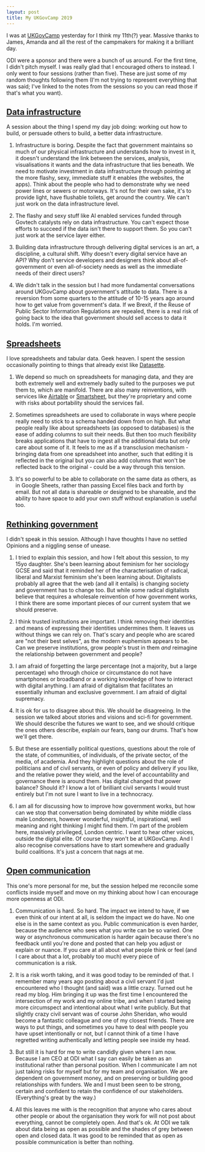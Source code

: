 ```yaml
---
layout: post
title: My UKGovCamp 2019
---
```


I was at [UKGovCamp](https://www.ukgovcamp.com/) yesterday for I think my 11th(?) year. Massive thanks to James, Amanda and all the rest of the campmakers for making it a brilliant day.

ODI were a sponsor and there were a bunch of us around. For the first time, I didn't pitch myself. I was really glad that I encouraged others to instead. I only went to four sessions (rather than five). These are just some of my random thoughts following them (I'm not trying to represent everything that was said; I've linked to the notes from the sessions so you can read those if that's what you want).

## [Data infrastructure](https://docs.google.com/document/d/1xNk0OPtNYC1h-E1mp3W0tS7mcAI-NO1q3rgk29-DdZw/edit)

A session about the thing I spend my day job doing: working out how to build, or persuade others to build, a better data infrastructure.

  1. Infrastructure is boring. Despite the fact that government maintains so much of our physical infrastructure and understands how to invest in it, it doesn't understand the link between the services, analysis, visualisations it wants and the data infrastructure that lies beneath. We need to motivate investment in data infrastructure through pointing at the more flashy, sexy, immediate stuff it enables (the websites, the apps). Think about the people who had to demonstrate why we need power lines or sewers or motorways. It's not for their own sake, it's to provide light, have flushable toilets, get around the country. We can't just work on the data infrastructure level.

  2. The flashy and sexy stuff like AI enabled services funded through Govtech catalysts rely on data infrastructure. You can't expect those efforts to succeed if the data isn't there to support them. So you can't just work at the service layer either.

  3. Building data infrastructure through delivering digital services is an art, a discipline, a cultural shift. Why doesn't every digital service have an API? Why don't service developers and designers think about all-of-government or even all-of-society needs as well as the immediate needs of their direct users?

  4. We didn't talk in the session but I had more fundamental conversations around UKGovCamp about government's attitude to data. There is a reversion from some quarters to the attitude of 10-15 years ago around how to get value from government's data. If we Brexit, if the Reuse of Public Sector Information Regulations are repealed, there is a real risk of going back to the idea that government should sell access to data it holds. I'm worried.

## [Spreadsheets](https://docs.google.com/document/d/14_lvEkbcHiijekLtmaz0pl8hoTG__OT3fzXc9TAsPQQ/edit)

I love spreadsheets and tabular data. Geek heaven. I spent the session occasionally pointing to things that already exist like [Datasette](https://datasette.readthedocs.io/en/stable/).

  1. We depend so much on spreadsheets for managing data, and they are both extremely well and extremely badly suited to the purposes we put them to, which are manifold. There are also many reinventions, with services like [Airtable](https://airtable.com/) or [Smartsheet](https://www.smartsheet.com/), but they're proprietary and come with risks about portability should the services fail.

  2. Sometimes spreadsheets are used to collaborate in ways where people really need to stick to a schema handed down from on high. But what people really like about spreadsheets (as opposed to databases) is the ease of adding columns to suit their needs. But then too much flexibility breaks applications that have to ingest all the additional data but only care about some of it. It feels to me as if a transclusion mechanism - bringing data from one spreadsheet into another, such that editing it is reflected in the original but you can also add columns that won't be reflected back to the original - could be a way through this tension.

  3. It's so powerful to be able to collaborate on the same data as others, as in Google Sheets, rather than passing Excel files back and forth by email. But not all data is shareable or designed to be shareable, and the ability to have space to add your own stuff without explanation is useful too.

## [Rethinking government](https://docs.google.com/document/d/165QSUuQar5d42bWnaD3btjXX50wDY5HHzJcYqv7n0Ws/edit)

I didn't speak in this session. Although I have thoughts I have no settled Opinions and a niggling sense of unease.

  1. I tried to explain this session, and how I felt about this session, to my 15yo daughter. She's been learning about feminism for her sociology GCSE and said that it reminded her of the characterisation of radical, liberal and Marxist feminism she's been learning about. Digitalists probably all agree that the web (and all it entails) is changing society and government has to change too.  But while some radical digitalists believe that requires a wholesale reinvention of how government works, I think there are some important pieces of our current system that we should preserve.

  2. I think trusted institutions are important. I think removing their identities and means of expressing their identities undermines them. It leaves us without things we can rely on. That's scary and people who are scared are "not their best selves", as the modern euphemism appears to be. Can we preserve institutions, grow people's trust in them *and* reimagine the relationship between government and people?

  3. I am afraid of forgetting the large percentage (not a majority, but a large percentage) who through choice or circumstance do not have smartphones or broadband or a working knowledge of how to interact with digital anything. I am afraid of digitalism that facilitates an essentially inhuman and exclusive government. I am afraid of digital supremacy.

  2. It is ok for us to disagree about this. We should be disagreeing. In the session we talked about stories and visions and sci-fi for government. We should describe the futures we want to see, and we should critique the ones others describe, explain our fears, bang our drums. That's how we'll get there.

  3. But these are essentially political questions, questions about the role of the state, of communities, of individuals, of the private sector, of the media, of academia. And they highlight questions about the role of politicians and of civil servants, or even of policy and delivery if you like, and the relative power they wield, and the level of accountability and governance there is around them. Has digital changed that power balance? Should it? I know a lot of brilliant civil servants I would trust entirely but I'm not sure I want to live in a technocracy.

  4. I am all for discussing how to improve how government works, but how can we stop that conversation being dominated by white middle class male Londoners, however wonderful, insightful, inspirational, well meaning and right thinking I might find them. I'm part of the problem here, massively privileged, London centric. I want to hear other voices, outside the digital elite. Of course they won't be at UKGovCamp. And I also recognise conversations have to start somewhere and gradually build coalitions. It's just a concern that nags at me.

## [Open communication](https://docs.google.com/document/d/1lXNkXqrcnRy5XJRdb5JEqo5idxkzWJN2QrNV7aCssDs/edit)

This one's more personal for me, but the session helped me reconcile some conflicts inside myself and move on my thinking about how I can encourage more openness at ODI.

  1. Communication is hard. So hard. The impact we intend to have, if we even think of our intent at all, is seldom the impact we do have. No one else is in the same context as you. Public communication is even harder, because the audience who sees what you write can be so varied. One way or asynchronous communication is harder again because there's no feedback until you're done and posted that can help you adjust or explain or nuance. If you care at all about what people think or feel (and I care about that a lot, probably too much) every piece of communication is a risk.

  2. It is a risk worth taking, and it was good today to be reminded of that. I remember many years ago posting about a civil servant I'd just encountered who I thought (and said) was a little crazy. Turned out he read my blog. Him bringing it up was the first time I encountered the intersection of my work and my online tribe, and when I started being more circumspect and intentional about what I write publicly. But that slightly crazy civil servant was of course John Sheridan, who would become a fantastic colleague and one of my closest friends. There are ways to put things, and sometimes you have to deal with people you have upset intentionally or not, but I cannot think of a time I have regretted writing authentically and letting people see inside my head.

  3. But still it is hard for me to write candidly given where I am now. Because I am CEO at ODI what I say can easily be taken as an institutional rather than personal position. When I communicate I am not just taking risks for myself but for my team and organisation. We are dependent on government money, and on preserving or building good relationships with funders. We and I must been seen to be strong, certain and confident to retain the confidence of our stakeholders. (Everything's great by the way.)

  4. All this leaves me with is the recognition that anyone who cares about other people or about the organisation they work for will not post about everything, cannot be completely open. And that's ok. At ODI we talk about data being as open as possible and the shades of grey between open and closed data. It was good to be reminded that as open as possible communication is better than nothing.
